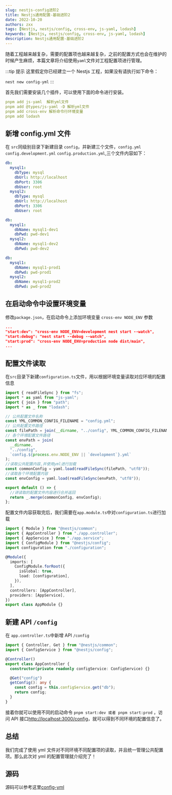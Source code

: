 ```yaml
---
slug: nestjs-config进阶2
title: Nestjs通用配置-基础进阶2
date: 2022-10-20
authors: zxx
tags: [Nestjs, nestjs/config, cross-env, js-yaml, lodash]
keywords: [Nestjs, nestjs/config, cross-env, js-yaml, lodash]
description: Nestjs通用配置-基础进阶2
---
```


随着工程越来越复杂，需要的配置项也越来越复杂，之前的配置方式也会在维护的时候产生麻烦，本篇文章将介绍使用`yaml`文件对工程配置项进行管理。

:::tip 提示
这里假定你已经建立一个 Nestjs 工程，如果没有请执行如下命令：

`nest new config-yml`
:::

首先我们需要安装几个插件，可以使用下面的命令进行安装。

```yml showLineNumbers
pnpm add js-yaml  解析yml文件
pnpm add @types/js-yaml -D 解析yml文件
pnpm add cross-env 解析命令行环境变量
pnpm add lodash
```

## 新增 config.yml 文件

在 `src`同级别目录下新建目录 `config`，并新建三个文件，`config.yml` `config.development.yml` `config.production.yml`,三个文件内容如下：

```yml title='config.yml' showLineNumbers
db:
  mysql1:
    dbType: mysql
    dbUrl: http://localhost
    dbPort: 3306
    dbUser: root
  mysql2:
    dbType: mysql
    dbUrl: http://localhost
    dbPort: 3306
    dbUser: root
```

```yml title='config.development.yml' showLineNumbers
db:
  mysql1:
    dbName: mysql1-dev1
    dbPwd: pwd-dev1
  mysql2:
    dbName: mysql1-dev2
    dbPwd: pwd-dev2
```

```yml title='config.production.yml' showLineNumbers
db:
  mysql1:
    dbName: mysql1-prod1
    dbPwd: pwd-prod1
  mysql2:
    dbName: mysql1-prod2
    dbPwd: pwd-prod2
```

## 在启动命令中设置环境变量

修改`package.json`，在启动命令上添加环境变量 `cross-env NODE_ENV` 参数

```json showLineNumbers
...
"start:dev": "cross-env NODE_ENV=development nest start --watch",
"start:debug": "nest start --debug --watch",
"start:prod": "cross-env NODE_ENV=production node dist/main",
...
```

## 配置文件读取

在`src`目录下新建`configuration.ts`文件，用以根据环境变量读取对应环境的配置信息

```ts title='configuration.ts' showLineNumbers
import { readFileSync } from "fs";
import * as yaml from "js-yaml";
import { join } from "path";
import * as _ from "lodash";

// 公共配置文件名称
const YML_COMMON_CONFIG_FILENAME = "config.yml";
// 公共配置文件路径
const filePath = join(__dirname, "../config", YML_COMMON_CONFIG_FILENAME);
// 各个环境配置文件路径
const envPath = join(
  __dirname,
  "../config",
  `config.${process.env.NODE_ENV || `development`}.yml`
);
//读取公共配置内容,并使用yml进行加载
const commonConfig = yaml.load(readFileSync(filePath, "utf8"));
//读取各个环境配置内容
const envConfig = yaml.load(readFileSync(envPath, "utf8"));

export default () => {
  //讲读取的配置文件内容进行合并返回
  return _.merge(commonConfig, envConfig);
};
```

配置文件内容获取完后，我们需要在`app.module.ts`中对`configuration.ts`进行加载

```ts {5,11} title='app.module.ts' showLineNumbers
import { Module } from "@nestjs/common";
import { AppController } from "./app.controller";
import { AppService } from "./app.service";
import { ConfigModule } from "@nestjs/config";
import configuration from "./configuration";

@Module({
  imports: [
    ConfigModule.forRoot({
      isGlobal: true,
      load: [configuration],
    }),
  ],
  controllers: [AppController],
  providers: [AppService],
})
export class AppModule {}
```

## 新建 API `/config`

在 `app.controller.ts`中新增 API `/config`

```ts title='app.controller.ts' showLineNumbers
import { Controller, Get } from "@nestjs/common";
import { ConfigService } from "@nestjs/config";

@Controller()
export class AppController {
  constructor(private readonly configService: ConfigService) {}

  @Get("config")
  getConfig(): any {
    const config = this.configService.get("db");
    return config;
  }
}
```

接着你就可以使用不同的启动命令 `pnpm start:dev 或者 pnpm start:prod` ，访问 API 接口[http://localhost:3000/config](http://localhost:3000/config)，就可以得到不同环境的配置信息了。

## 总结

我们完成了使用 yml 文件对不同环境不同配置项的读取，并且统一管理公共配置项。那么此次对 yml 的配置管理就介绍完了！

## 源码

源码可以参考这里[config-yml](https://github.com/janzhou123/config-yml)
